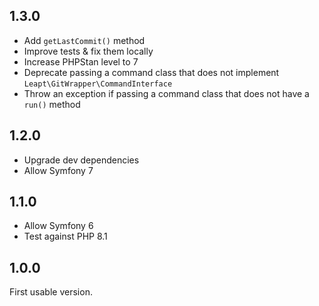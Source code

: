 1.3.0
-----

* Add `getLastCommit()` method
* Improve tests & fix them locally
* Increase PHPStan level to 7
* Deprecate passing a command class that does not implement `Leapt\GitWrapper\CommandInterface`
* Throw an exception if passing a command class that does not have a `run()` method

1.2.0
-----

* Upgrade dev dependencies
* Allow Symfony 7

1.1.0
-----

* Allow Symfony 6
* Test against PHP 8.1

1.0.0
-----

First usable version.
